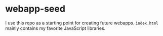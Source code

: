 webapp-seed
===========

I use this repo as a starting point for creating future webapps.  `index.html` mainly contains my favorite JavaScript libraries.

